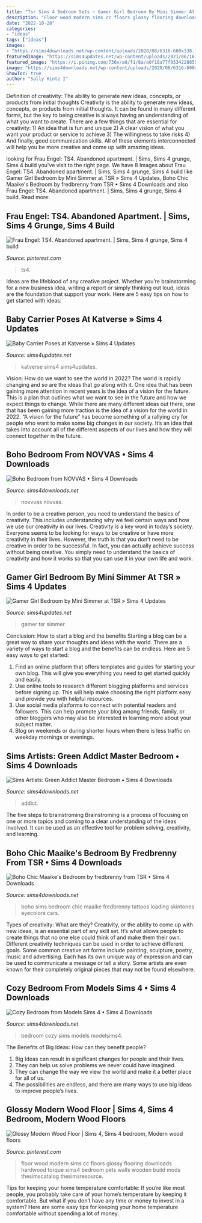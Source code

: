 ```yaml
---
title: "Tsr Sims 4 Bedroom Sets ~ Gamer Girl Bedroom By Mini Simmer At Tsr » Sims 4 Updates"
description: "Floor wood modern sims cc floors glossy flooring downloads hardwood torque sims4 bedroom pets walls wooden build mods thesimscatalog thesimsresource"
date: "2022-10-28"
categories:
- "ideas"
tags: ["ideas"]
images:
- "https://sims4downloads.net/wp-content/uploads/2020/08/6316-600x338.jpg"
featuredImage: "https://sims4updates.net/wp-content/uploads/2021/06/1670.jpg"
featured_image: "https://i.pinimg.com/736x/a0/f1/8a/a0f18a77f9534228855be5e531f4b41a.jpg"
image: "https://sims4downloads.net/wp-content/uploads/2020/08/6316-600x338.jpg"
ShowToc: true
author: "Sally Hintz I"
---
```



Definition of creativity: The ability to generate new ideas, concepts, or products from initial thoughts
Creativity is the ability to generate new ideas, concepts, or products from initial thoughts. It can be found in many different forms, but the key to being creative is always having an understanding of what you want to create. There are a few things that are essential for creativity: 1) An idea that is fun and unique 2) A clear vision of what you want your product or service to achieve 3) The willingness to take risks 4) And finally, good communication skills. All of these elements interconnected will help you be more creative and come up with amazing ideas.

	

		
looking for Frau Engel: TS4. Abandoned apartment. | Sims, Sims 4 grunge, Sims 4 build you've visit to the right page. We have 8 Images about Frau Engel: TS4. Abandoned apartment. | Sims, Sims 4 grunge, Sims 4 build like Gamer Girl Bedroom by Mini Simmer at TSR » Sims 4 Updates, Boho Chic Maaike&#039;s Bedroom by fredbrenny from TSR • Sims 4 Downloads and also Frau Engel: TS4. Abandoned apartment. | Sims, Sims 4 grunge, Sims 4 build. Read more:
		
    
## Frau Engel: TS4. Abandoned Apartment. | Sims, Sims 4 Grunge, Sims 4 Build

<img loading=lazy src="https://i.pinimg.com/736x/90/22/81/902281afcf58a381ba43d8fb87ed7728.jpg" onerror="this.onerror=null;this.src='https://tse1.mm.bing.net/th?id=OIP.nAvhH2m65z_tVTmcr6lVuAHaEK&amp;pid=15.1';" alt="Frau Engel: TS4. Abandoned apartment. | Sims, Sims 4 grunge, Sims 4 build">

_Source: pinterest.com_

>ts4. 

	

Ideas are the lifeblood of any creative project. Whether you’re brainstorming for a new business idea, writing a report or simply thinking out loud, ideas are the foundation that support your work. Here are 5 easy tips on how to get started with ideas: 

    
## Baby Carrier Poses At Katverse » Sims 4 Updates

<img loading=lazy src="https://sims4updates.net/wp-content/uploads/2020/05/12916.jpg" onerror="this.onerror=null;this.src='https://tse4.mm.bing.net/th?id=OIP.geFZ2Uo4w3JcOosDXlmpLQHaJQ&amp;pid=15.1';" alt="Baby Carrier Poses at Katverse » Sims 4 Updates">

_Source: sims4updates.net_

>katverse sims4 sims4updates. 

	

Vision: How do we want to see the world in 2022?
The world is rapidly changing and so are the ideas that go along with it. One idea that has been gaining more attention in recent years is the idea of a vision for the future. This is a plan that outlines what we want to see in the future and how we expect things to change. While there are many different ideas out there, one that has been gaining more traction is the idea of a vision for the world in 2022. 
“A vision for the future” has become something of a rallying cry for people who want to make some big changes in our society. It’s an idea that takes into account all of the different aspects of our lives and how they will connect together in the future.

    
## Boho Bedroom From NOVVAS • Sims 4 Downloads

<img loading=lazy src="https://sims4downloads.net/wp-content/uploads/2020/08/6316-600x338.jpg" onerror="this.onerror=null;this.src='https://tse3.mm.bing.net/th?id=OIP.ORRqLCPwSuNhlSZev7G01QHaEL&amp;pid=15.1';" alt="Boho Bedroom from NOVVAS • Sims 4 Downloads">

_Source: sims4downloads.net_

>novvvas novvas. 

	

In order to be a creative person, you need to understand the basics of creativity. This includes understanding why we feel certain ways and how we use our creativity in our lives.
Creativity is a key word in today’s society. Everyone seems to be looking for ways to be creative or have more creativity in their lives. However, the truth is that you don’t need to be creative in order to be successful. In fact, you can actually achieve success without being creative. You simply need to understand the basics of creativity and how it works so that you can use it in your own life and work.

    
## Gamer Girl Bedroom By Mini Simmer At TSR » Sims 4 Updates

<img loading=lazy src="https://sims4updates.net/wp-content/uploads/2021/06/1670.jpg" onerror="this.onerror=null;this.src='https://tse1.mm.bing.net/th?id=OIP.sgx0azAtKZkQM8QMB_eEkgHaFj&amp;pid=15.1';" alt="Gamer Girl Bedroom by Mini Simmer at TSR » Sims 4 Updates">

_Source: sims4updates.net_

>gamer tsr simmer. 

	

Conclusion: How to start a blog and the benefits
Starting a blog can be a great way to share your thoughts and ideas with the world. There are a variety of ways to start a blog and the benefits can be endless. Here are 5 easy ways to get started:
1. Find an online platform that offers templates and guides for starting your own blog. This will give you everything you need to get started quickly and easily.
2. Use online tools to research different blogging platforms and services before signing up. This will help make choosing the right platform easy and provide you with helpful resources.
3. Use social media platforms to connect with potential readers and followers. This can help promote your blog among friends, family, or other bloggers who may also be interested in learning more about your subject matter.
4. Blog on weekends or during shorter hours when there is less traffic on weekday mornings or evenings.

    
## Sims Artists: Green Addict Master Bedroom • Sims 4 Downloads

<img loading=lazy src="https://sims4downloads.net/wp-content/uploads/2018/01/5729.jpg" onerror="this.onerror=null;this.src='https://tse2.mm.bing.net/th?id=OIP.4DeB42G7IUf1QNon7LOuAQHaEL&amp;pid=15.1';" alt="Sims Artists: Green Addict Master Bedroom • Sims 4 Downloads">

_Source: sims4downloads.net_

>addict. 

	

The five steps to brainstroming
Brainstroming is a process of focusing on one or more topics and coming to a clear understanding of the ideas involved. It can be used as an effective tool for problem solving, creativity, and learning.

    
## Boho Chic Maaike&#039;s Bedroom By Fredbrenny From TSR • Sims 4 Downloads

<img loading=lazy src="https://sims4downloads.net/wp-content/uploads/2020/11/Boho-Chic-Maaikes-Bedroom.jpg" onerror="this.onerror=null;this.src='https://tse4.mm.bing.net/th?id=OIP.CUbI8h3Zkl9ItolRZ0-GxgHaFj&amp;pid=15.1';" alt="Boho Chic Maaike&#039;s Bedroom by fredbrenny from TSR • Sims 4 Downloads">

_Source: sims4downloads.net_

>boho sims bedroom chic maaike fredbrenny tattoos loading skintones eyecolors cars. 

	

Types of creativity: What are they?
Creativity, or the ability to come up with new ideas, is an essential part of any skill set. It’s what allows people to create things that no one else could think of and make them their own. Different creativity techniques can be used in order to achieve different goals.
Some common creative art forms include painting, sculpture, poetry, music and advertising. Each has its own unique way of expression and can be used to communicate a message or tell a story. Some artists are even known for their completely original pieces that may not be found elsewhere.

    
## Cozy Bedroom From Models Sims 4 • Sims 4 Downloads

<img loading=lazy src="https://sims4downloads.net/wp-content/uploads/2020/09/COZY-BEDROOM.jpg" onerror="this.onerror=null;this.src='https://tse2.mm.bing.net/th?id=OIP.2bzmLqpRvyLZ4Bzr5yE6pQHaEK&amp;pid=15.1';" alt="Cozy Bedroom from Models Sims 4 • Sims 4 Downloads">

_Source: sims4downloads.net_

>bedroom cozy sims models modelsims4. 

	

The Benefits of Big Ideas: How can they benefit people?
1. Big Ideas can result in significant changes for people and their lives.
2. They can help us solve problems we never could have imagined.
3. They can change the way we view the world and make it a better place for all of us.
4. The possibilities are endless, and there are many ways to use big ideas to improve people’s lives.

    
## Glossy Modern Wood Floor | Sims 4, Sims 4 Bedroom, Modern Wood Floors

<img loading=lazy src="https://i.pinimg.com/736x/a0/f1/8a/a0f18a77f9534228855be5e531f4b41a.jpg" onerror="this.onerror=null;this.src='https://tse4.mm.bing.net/th?id=OIP.H6bSReDc0dI66aEGlbwzBAHaFj&amp;pid=15.1';" alt="Glossy Modern Wood Floor | Sims 4, Sims 4 bedroom, Modern wood floors">

_Source: pinterest.com_

>floor wood modern sims cc floors glossy flooring downloads hardwood torque sims4 bedroom pets walls wooden build mods thesimscatalog thesimsresource. 

	

Tips for keeping your home temperature comfortable:
If you’re like most people, you probably take care of your home’s temperature by keeping it comfortable. But what if you don’t have any time or money to invest in a system? Here are some easy tips for keeping your home temperature comfortable without spending a lot of money.

